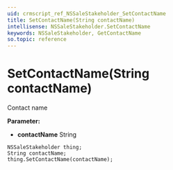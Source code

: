 ```yaml
---
uid: crmscript_ref_NSSaleStakeholder_SetContactName
title: SetContactName(String contactName)
intellisense: NSSaleStakeholder.SetContactName
keywords: NSSaleStakeholder, GetContactName
so.topic: reference
---
```


# SetContactName(String contactName)

Contact name

**Parameter:** 
* **contactName** String

```crmscript
NSSaleStakeholder thing;
String contactName;
thing.SetContactName(contactName);
```

